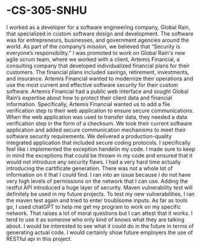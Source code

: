 # -CS-305-SNHU

  I worked as a developer for a software engineering company, Global Rain, that specialized in custom software design and development. The software was for entrepreneurs, businesses, and government agencies around the world. As part of the company’s mission, we believed that “Security is everyone’s responsibility.” I was promoted to work on Global Rain's new agile scrum team, where we worked with a client, Artemis Financial, a consulting company that developed individualized financial plans for their customers. The financial plans included savings, retirement, investments, and insurance. Artemis Financial wanted to modernize their operations and use the most current and effective software security for their custom software. Artemis Financial had a public web interface and sought Global Rain’s expertise about how to protect their client data and financial information. Specifically, Artemis Financial wanted us to add a file verification step to their web application to ensure secure communications. When the web application was used to transfer data, they needed a data verification step in the form of a checksum. We took their current software application and added secure communication mechanisms to meet their software security requirements. We delivered a production-quality integrated application that included secure coding protocols. 
  I specifically feel like i implemented the exception handelin my code. I made sure to keep in mind the exceptions that could be thrown in my code and ensured that it would not introduce any security flaws. I had a very hard time actually introducing the cartificate generation. There was not a whole lot of information on it that I could find. I ran into an issue because I do not have very high levels of permissions on the network that I can use. Adding the restful API introduced a huge layer of security. Maven vulnerability test will definitely be used in my future projects. To test my new vulnerabilities, I ran the maven test again and tried to enter troublsome inputs. As far as tools go, I used chatGPT to help me get my program to work on my specific network. That raises a lot of moral questions but I can attest that it works. I tend to use it as someone who only kind of knows what they are talking about. I would be interested to see what it could do in the future in terms of generating actual code. I would certainly show future employers the use of RESTful api in this project.
